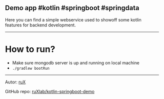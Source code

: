 Demo app #kotlin #springboot #springdata
------------------------------------------------


Here you can find a simple webservice used to showoff some kotlin
features for backend development. 

-----------------

How to run?
============

* Make sure mongodb server is up and running on local machine
* `./gradlew bootRun`


-----------------------------------


Autor: [ruX](https://ruX.vc)

GitHub repo: [ruXlab/kotlin-springboot-demo](https://github.com/ruXlab/kotlin-springboot-demo)